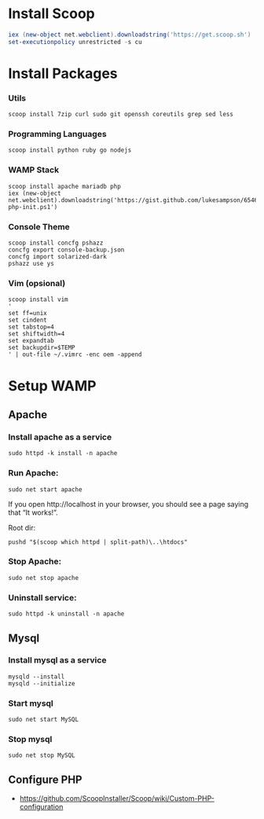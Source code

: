 # Install Scoop

```powershell
iex (new-object net.webclient).downloadstring('https://get.scoop.sh')
set-executionpolicy unrestricted -s cu
```

# Install Packages

### Utils

```
scoop install 7zip curl sudo git openssh coreutils grep sed less
```

### Programming Languages

```
scoop install python ruby go nodejs
```

### WAMP Stack

```
scoop install apache mariadb php
iex (new-object net.webclient).downloadstring('https://gist.github.com/lukesampson/6546858/raw/apache-php-init.ps1')
```

### Console Theme

```
scoop install concfg pshazz
concfg export console-backup.json
concfg import solarized-dark
pshazz use ys
```

### Vim (opsional)

```
scoop install vim
'
set ff=unix
set cindent
set tabstop=4
set shiftwidth=4
set expandtab
set backupdir=$TEMP
' | out-file ~/.vimrc -enc oem -append
```

# Setup WAMP

## Apache

### Install apache as a service

```
sudo httpd -k install -n apache
```

### Run Apache:

```
sudo net start apache
```

If you open http://localhost in your browser, you should see a page saying that “It works!”.

Root dir:

```
pushd "$(scoop which httpd | split-path)\..\htdocs"
```

### Stop Apache:

```
sudo net stop apache
```

### Uninstall service:

```
sudo httpd -k uninstall -n apache
```

## Mysql

### Install mysql as a service

```
mysqld --install
mysqld --initialize
```

### Start mysql

```
sudo net start MySQL
```

### Stop mysql

```
sudo net stop MySQL
```

## Configure PHP

- https://github.com/ScoopInstaller/Scoop/wiki/Custom-PHP-configuration
